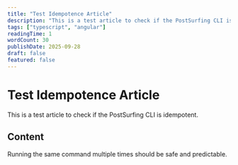 ```yaml
---
title: "Test Idempotence Article"
description: "This is a test article to check if the PostSurfing CLI is idempotent."
tags: ["typescript", "angular"]
readingTime: 1
wordCount: 30
publishDate: 2025-09-28
draft: false
featured: false
---
```


# Test Idempotence Article

This is a test article to check if the PostSurfing CLI is idempotent.

## Content

Running the same command multiple times should be safe and predictable.
